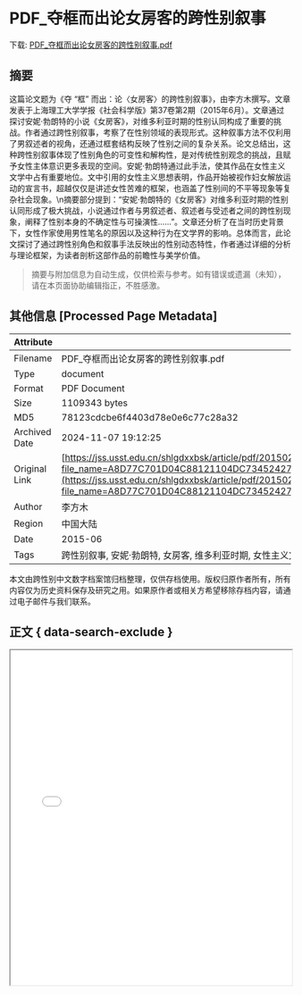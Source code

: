 # PDF_夺框而出论女房客的跨性别叙事

<!-- tcd_download_link -->
下载: <a href="../PDF_夺框而出论女房客的跨性别叙事.pdf" download>PDF_夺框而出论女房客的跨性别叙事.pdf</a>
<!-- tcd_download_link_end -->

## 摘要

<!-- tcd_abstract -->
这篇论文题为《夺 “框” 而出：论〈女房客〉的跨性别叙事》，由李方木撰写。文章发表于上海理工大学学报《社会科学版》第37卷第2期（2015年6月）。文章通过探讨安妮·勃朗特的小说《女房客》，对维多利亚时期的性别认同构成了重要的挑战。作者通过跨性别叙事，考察了在性别领域的表现形式。这种叙事方法不仅利用了男叙述者的视角，还通过框套结构反映了性别之间的复杂关系。论文总结出，这种跨性别叙事体现了性别角色的可变性和解构性，是对传统性别观念的挑战，且赋予女性主体意识更多表现的空间。安妮·勃朗特通过此手法，使其作品在女性主义文学中占有重要地位。文中引用的女性主义思想表明，作品开始被视作妇女解放运动的宣言书，超越仅仅是讲述女性苦难的框架，也涵盖了性别间的不平等现象等复杂社会现象。\n摘要部分提到：“安妮·勃朗特的《女房客》对维多利亚时期的性别认同形成了极大挑战，小说通过作者与男叙述者、叙述者与受述者之间的跨性别现象，阐释了性别本身的不确定性与可操演性……”。文章还分析了在当时历史背景下，女性作家使用男性笔名的原因以及这种行为在文学界的影响。总体而言，此论文探讨了通过跨性别角色和叙事手法反映出的性别动态特性，作者通过详细的分析与理论框架，为读者剖析这部作品的前瞻性与美学价值。

<!-- tcd_abstract_end -->

> 摘要与附加信息为自动生成，仅供检索与参考。如有错误或遗漏（未知），请在本页面协助编辑指正，不胜感激。

## 其他信息 [Processed Page Metadata]

| Attribute       | Value                                  |
|-----------------|----------------------------------------|
| Filename        | PDF_夺框而出论女房客的跨性别叙事.pdf                             |
| Type            | document                                 |
| Format          | PDF Document                               |
| Size            | 1109343 bytes                           |
| MD5             | 78123cdcbe6f4403d78e0e6c77c28a32                                  |
| Archived Date   | 2024-11-07 19:12:25                             |
| Original Link   | [https://jss.usst.edu.cn/shlgdxxbsk/article/pdf/20150211?file_name=A8D77C701D04C88121104DC73452427A71B3DC92A8C62EBC4FCFD735A6CE55F28EBF8222A26714FF39CA0DA8387393CE85C249173F511371&open_type=self](https://jss.usst.edu.cn/shlgdxxbsk/article/pdf/20150211?file_name=A8D77C701D04C88121104DC73452427A71B3DC92A8C62EBC4FCFD735A6CE55F28EBF8222A26714FF39CA0DA8387393CE85C249173F511371&open_type=self)                         |
| Author          | 李方木                               |
| Region          | 中国大陆                               |
| Date            | 2015-06                                 |
| Tags            | 跨性别叙事, 安妮·勃朗特, 女房客, 维多利亚时期, 女性主义文学                                 |

本文由跨性别中文数字档案馆归档整理，仅供存档使用。版权归原作者所有，所有内容仅为历史资料保存及研究之用。如果原作者或相关方希望移除存档内容，请通过电子邮件与我们联系。

## 正文 { data-search-exclude }

<!-- tcd_main_text -->
<iframe src="../PDF_夺框而出论女房客的跨性别叙事.pdf" width="100%" height="600px">
    <p>无法显示PDF，请下载查看。</p>
</iframe>
<!-- tcd_main_text_end -->

